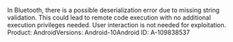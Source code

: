 In Bluetooth, there is a possible deserialization error due to missing string validation. This could lead to remote code execution with no additional execution privileges needed. User interaction is not needed for exploitation. Product: AndroidVersions: Android-10Android ID: A-109838537